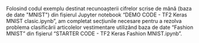 Folosind codul exemplu destinat recunoașterii cifrelor scrise de mână (baza de date "MNIST") din fișierul Jupyter notebook “DEMO CODE - TF2 Keras MNIST clasic.ipynb”, am completat secțiunile necesare pentru a rezolva problema clasificării articolelor vestimentare utilizând baza de date “Fashion MNIST” din fișierul “STARTER CODE - TF2 Keras Fashion MNIST.ipynb”.
